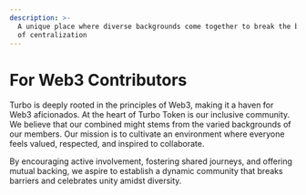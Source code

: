 ```yaml
---
description: >-
  A unique place where diverse backgrounds come together to break the barriers
  of centralization
---
```


# For Web3 Contributors

Turbo is deeply rooted in the principles of Web3, making it a haven for Web3 aficionados. At the heart of Turbo Token is our inclusive community. We believe that our combined might stems from the varied backgrounds of our members. Our mission is to cultivate an environment where everyone feels valued, respected, and inspired to collaborate.&#x20;

By encouraging active involvement, fostering shared journeys, and offering mutual backing, we aspire to establish a dynamic community that breaks barriers and celebrates unity amidst diversity.

